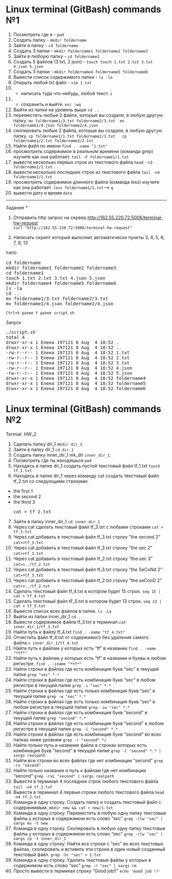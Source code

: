 # **Linux terminal (GitBash) commands №1**

1. Посмотреть где я - `pwd`
2. Создать папку - `mkdir foldername`
3. Зайти в папку - `cd foldername`
4. Создать 3 папки - `mkdir foldername1 foldername2 foldername3`
5. Зайти в любоую папку - `сd foldername1`
6. Создать 5 файлов (3 txt, 2 json) - `touch touch 1.txt 2.txt 3.txt 4.json 5.json`
7. Создать 3 папки - `mkdir foldername4 foldername5 foldername6`
8. Вывести список содержимого папки - `ls -la`
9. Открыть любой txt файл - `vim 1.txt`
10. + написать туда что-нибудь, любой текст. `i`
11. + сохранить и выйти. `esc :wq `
12. Выйти из папки на уровень выше `cd ..`
13. переместить любые 2 файла, которые вы создали, в любую другую папку. `mv foldername1/3.txt foldername2/3.txt  mv foldername1/4.json foldername2/4.json`
14. скопировать любые 2 файла, которые вы создали, в любую другую папку. `cp foldername1/1.txt foldername2/1.txt   cp foldername1/2.txt foldername3/2.txt`
15. Найти файл по имени `find . -name "1.txt"`
16. просмотреть содержимое в реальном времени (команда grep) изучите как она работает. `tail -F foldername1/1.txt`
17. вывести несколько первых строк из текстового файла `head -n3 foldername1/1.txt`
18. вывести несколько последних строк из текстового файла `tail -n4 foldername1/1.txt`
19. просмотреть содержимое длинного файла (команда less) изучите как она работает. `less foldername1/1.txt`-->  ` q `
20. вывести дату и время `date`
_______________________________________________________________________________________________________________________________________
Задание *
1. Отправить http запрос на сервер.http://162.55.220.72:5006/terminal-hw-request  
`curl "http://162.55.220.72:5006/terminal-hw-request"`

2. Написать скрипт который выполнит автоматически пункты 3, 4, 5, 6, 7, 8, 13
<pre>nano

cd foldername
mkdir foldername1 foldername2 foldername3
cd foldername1
touch 1.txt 2.txt 3.txt 4.json 5.json
mkdir foldername4 foldername5 foldername6
ls -la
cd ..
mv foldername1/3.txt foldername2/3.txt
mv foldername1/4.json foldername2/4.json</pre>

`Ctrl+X далее Y далее script.sh`

Запуск 
<pre>./script.sh`
total 4
drwxr-xr-x 1 Елена 197121 0 Aug  4 18:52 .
drwxr-xr-x 1 Елена 197121 0 Aug  4 18:52 ..
-rw-r--r-- 1 Елена 197121 0 Aug  4 18:52 1.txt
-rw-r--r-- 1 Елена 197121 0 Aug  4 18:52 2.txt
-rw-r--r-- 1 Елена 197121 0 Aug  4 18:52 3.txt
-rw-r--r-- 1 Елена 197121 0 Aug  4 18:52 4.json
-rw-r--r-- 1 Елена 197121 0 Aug  4 18:52 5.json
drwxr-xr-x 1 Елена 197121 0 Aug  4 18:52 foldername4
drwxr-xr-x 1 Елена 197121 0 Aug  4 18:52 foldername5
drwxr-xr-x 1 Елена 197121 0 Aug  4 18:52 foldername6</pre>

# **Linux terminal (GitBash) commands №2**

Termial. HW_2
 1. Сделать папку dir_1 `mkdir dir_1`
 2. Зайти в папку dir_1 `cd dir_1`
 3. Создать папку inner_dir_1 mk_dir `inner_dir_1`
 4. Посмотреть где ты находишься `pwd`
 5. Находясь в папке dir_1 создать пустой текстовый файл tf_1.txt `touch tf_1.txt`
 6. Находясь в папке dir_1 через команду cat создать текстовый файл tf_2.txt со следующими строками:
- the first 1
- the second 2
- the third 3
   <pre>cat > tf_2.txt</pre>
 7. Зайти в папку inner_dir_1 `cd inner_dir_1`
 8. Через cat сделать текстовый файл tf_3.txt  c любыми строками `cat > tf_3.txt`
 9. Через cat добавить в текстовый файл tf_3.txt строку “the second 2” `cat>>tf_3.txt`
 10. Через cat добавить в текстовый файл tf_3.txt строку “the sec 2” `cat>>tf_3.txt`
 11. Через cat добавить в текстовый файл tf_2.txt строку “the sec 3” `cat>>../tf_2.txt`
 12. Через cat добавить в текстовый файл tf_3.txt строку “the SeCoNd 2” `cat>>tf_3.txt`
 13. Через cat добавить в текстовый файл tf_2.txt строку “the seConD 2” `cat>>../tf_2.txt`
 14. Сделать текстовый файл tf_4.txt в котором будет 15 строк. `seq 15 | cat > tf_4.txt`
 15. Сделать текстовый файл tF_5.txt в котором будет 13 строк. `seq 13 | cat > tf_5.txt`
 16. Вывести список всех файлов в папке. `ls -La`
 17. Выйти из папки inner_dir_1 `cd ..`
 18. Вывести содержимое файла tf_3.txt в терминал.`cat inner_dir_1/tf_3.txt`
 19. Найти путь к файлу tf_4.txt `find . -name "tf_4.txt"`
 20. Отчистить файл tf_4.txt от содержимого без удаления самого файла.`> inner_dir_1/tf_4.txt`
 21. Найти путь к файлам у которых есть  “tf” в названии.`find . -name "*tf*"`
 22. Найти путь к файлам у которых есть  “tf” в названии и буквы в любом регистре. `find . -iname "*tf*"`
 23. Найти строки в файлах где есть комбинация букв “sec” в текущей папке `grep "sec" *.*`
 24. Найти строки в файлах где есть комбинация букв “sec” в любом регистре в текущей папке `grep -i "sec" *.*`
 25. Найти строки в файлах где есть только комбинация букв “sec” в текущей папке `grep -w "sec" *.*`
 26. Найти строки в файлах где есть только комбинация букв “sec” в любом регистре в текущей папке `grep -iw "sec" *.*`
 27. Найти строки в файлах где есть комбинация букв “second” в текущей папке `grep "second" *.*`
 28. Найти строки в файлах где есть комбинация букв “second” в любом регистре в текущей папке `grep -i "second" *.*`
 29. Найти строки в файлах где есть комбинация букв “second” во всех папках ниже уровнем `grep -r "second" */`
 30. Найти только путь и название файла в строках которых есть комбинация букв “second” в текущей папке `grep -l "second" *.* | xargs realpath`
 31. Найти все строки во всех файлах где нет комбинации “second” `grep -rv "second"`
 32. Найти только название и путь к файлам где нет комбинации “second” `grep -rvL "second" | xargs realpath`
 33. Вывести в терминал 4 последних строк любого текстового файла `tail -n4 tf_2.txt`
 34. Вывести в терминал 4 первые строки любого текстового файла.`head -n4 tf_2.txt`
 35. Команда в одну строку. Создать папку и создать текстовый файл с содержиммым. `mkdir new && cat > new/1.txt`
 36. Команда в одну строку. Переместить в любую одну папку текстовые файлы у которых в содержимом есть слово “sec” `grep -rlw "sec" | xargs mv -t new`
 37. Команда в одну строку. Скопировать в любую одну папку текстовые файлы у которых в содержимом есть слово “sec” `grep -rlw "sec" | xargs cp -t inner_dir_1`
 38. Команда в одну строку. Найти все строки c “sec” во всех текстовых файлах, скопировать и вставить эти строки в один новый созданный текстовый файл. `grep -hr "sec" > 1.txt`
 39. Команда в одну строку. Удалить текстовые файлы у которых в содержимом есть слово “sec” `grep -r "sec" | xargs rm`
 40. Просто вывести в терминал строку “Good job!!” `echo 'Good job !!'`



